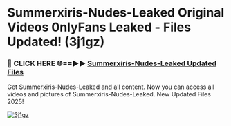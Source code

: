 # Summerxiris-Nudes-Leaked Original Videos 0nlyFans Leaked - Files Updated! (3j1gz)

<h3>🔴 CLICK HERE 🌐==►► <a href="https://tinyurl.com/5h6xmrr3" rel="nofollow">Summerxiris-Nudes-Leaked Updated Files</a></h3>

Get Summerxiris-Nudes-Leaked and all content. Now you can access all videos and pictures of Summerxiris-Nudes-Leaked. New Updated Files 2025!

[![3j1gz](https://i.imgur.com/KVD873Z.gif)](https://tinyurl.com/5h6xmrr3)
